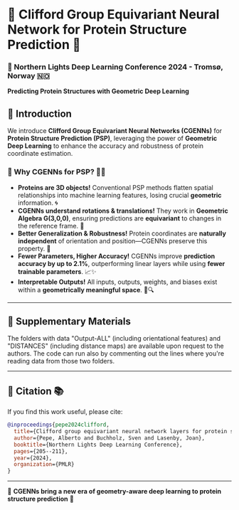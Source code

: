 

# 🧬 Clifford Group Equivariant Neural Network for Protein Structure Prediction 🧬

### 🌌 Northern Lights Deep Learning Conference 2024 - Tromsø, Norway 🇳🇴  

**Predicting Protein Structures with Geometric Deep Learning**  

## 🔬 Introduction
We introduce **Clifford Group Equivariant Neural Networks (CGENNs)** for **Protein Structure Prediction (PSP)**, leveraging the power of **Geometric Deep Learning** to enhance the accuracy and robustness of protein coordinate estimation. 

### 🔹 Why CGENNs for PSP? 🤖🧬
- **Proteins are 3D objects!** Conventional PSP methods flatten spatial relationships into machine learning features, losing crucial **geometric** information. 🌀
- **CGENNs understand rotations & translations!** They work in **Geometric Algebra G(3,0,0)**, ensuring predictions are **equivariant** to changes in the reference frame. 🔄
- **Better Generalization & Robustness!** Protein coordinates are **naturally independent** of orientation and position—CGENNs preserve this property. 🎯
- **Fewer Parameters, Higher Accuracy!** CGENNs improve **prediction accuracy by up to 2.1%**, outperforming linear layers while using **fewer trainable parameters**. 📈✨
- **Interpretable Outputs!** All inputs, outputs, weights, and biases exist within a **geometrically meaningful space**. 🔬🔍

---

## 📁 Supplementary Materials 

The folders with data "Output-ALL" (including orientational features) and "DISTANCES" (including distance maps) are available upon request to the authors.
The code can run also by commenting out the lines where you're reading data from those two folders. 

---

## 📖 Citation 📚
If you find this work useful, please cite:

```bibtex
@inproceedings{pepe2024clifford,
  title={Clifford group equivariant neural network layers for protein structure prediction},
  author={Pepe, Alberto and Buchholz, Sven and Lasenby, Joan},
  booktitle={Northern Lights Deep Learning Conference},
  pages={205--211},
  year={2024},
  organization={PMLR}
}
```

---

🔬 **CGENNs bring a new era of geometry-aware deep learning to protein structure prediction** 🧬
